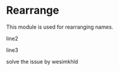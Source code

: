 Rearrange
==========


This module is used for rearranging names.

line2

line3

solve the issue by wesimkhld
